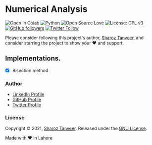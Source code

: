 # Numerical Analysis
[![Open In Colab](https://colab.research.google.com/assets/colab-badge.svg)](https://colab.research.google.com/github/ShahrozTanveer/Numerical-Analysis/blob/main/NumericalAnalysis.ipynb)
[![Python](https://img.shields.io/badge/Made%20with-Python-1f425f.svg)](https://www.python.org/)
[![Open Source Love](https://badges.frapsoft.com/os/v1/open-source.png?v=103)](https://opensource.com/users/sharoztanveer)
[![License: GPL v3](https://img.shields.io/badge/License-GPLv3-blue.svg)](LICENSE)
[![GitHub followers](https://img.shields.io/github/followers/ShahrozTanveer.svg?style=social&label=Follow)](https://github.com/ShahrozTanveer)
[![Twitter Follow](https://img.shields.io/twitter/follow/saadtanveer3121.svg?style=social)](https://twitter.com/saadtanveer3121)

Please consider following this project's author, [Sharoz Tanveer](https://github.com/ShahrozTanveer), and consider starring the project to show your :heart: and support.

## Implementations.
- [x] Bisection method


### Author

- [LinkedIn Profile](https://www.linkedin.com/in/sharoztanveer/)
- [GitHub Profile](https://github.com/ShahrozTanveer)
- [Twitter Profile](https://twitter.com/saadtanveer3121)

### License

Copyright © 2021, [Sharoz Tanveer](https://github.com/ShahrozTanveer).
Released under the [GNU License](LICENSE).

Made with :heart: in Lahore
